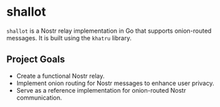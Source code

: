 # shallot

`shallot` is a Nostr relay implementation in Go that supports onion-routed messages. It is built using the `khatru` library.

## Project Goals

- Create a functional Nostr relay.
- Implement onion routing for Nostr messages to enhance user privacy.
- Serve as a reference implementation for onion-routed Nostr communication.

